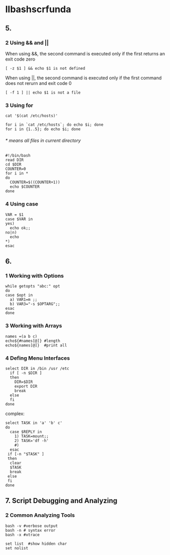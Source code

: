 # llbashscrfunda


## 5.
### 2 Using && and ||
When using &&, the second command is executed only if the first returns
an exit code zero
```
[ -z $1 ] && echo $1 is not defined
```
When using ||, the second command is executed only if the first command does not rerurn and 
exit code 0
```
[ -f 1 ] || echo $1 is not a file
```

### 3 Using for
```
cat '$(cat /etc/hosts)'
```
```
for i in `cat /etc/hosts`; do echo $i; done
for i in {1..5}; do echo $i; done
```

###### * means all files in current directory
```
#!/bin/bash
read DIR
cd $DIR
COUNTER=0
for i in *
do
  COUNTER=$((COUNTER+1))
  echo $COUNTER
done
```
### 4 Using case
```
VAR = $1
case $VAR in
yes)
  echo ok;;
no|n)
  echo
*)
esac
```

## 6.
### 1 Working with Options
```
while getopts "abc:" opt
do
case $opt in
  a) VAR1=m ;;
  b) VAR3="-s $OPTARG";;
esac
done
```

### 3 Working with Arrays
```
names =(a b c)
echo${#names[@]} #length
echo${names[@]}  #print all
```

### 4 Defing Menu Interfaces
```
select DIR in /bin /usr /etc
  if [ -n $DIR ]
  then
    DIR=$DIR
    export DIR
    break
  else
  fi
done
```
complex:
```
select TASK in 'a' 'b' c'
do
  case $REPLY in
    1) TASK=mount;;
    2) TASK='df -h'
    #)
  esac
 if [-n "$TASK" ]
 then
  clear
  $TASK
  break
 else
 fi
done
```

## 7. Script Debugging and Analyzing
### 2 Common Analyzing Tools
```
bash -v #verbose output
bash -n # syntax error
bash -x #xtrace
```
```
set list  #show hidden char
set nolist
```
